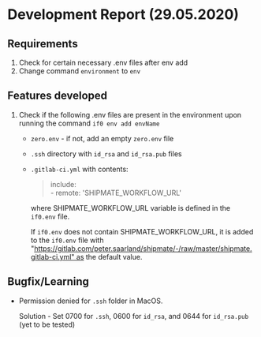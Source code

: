 
# Development Report (29.05.2020)

## Requirements
1. Check for certain necessary .env files after env add
2. Change command `environment` to `env`


## Features developed
    
1. Check if the following .env files are present in the environment upon running the command `if0 env add envName`
    * `zero.env` - if not, add an empty `zero.env` file
    * `.ssh` directory with `id_rsa` and `id_rsa.pub` files
    * `.gitlab-ci.yml` with contents:
        >   include:   
             - remote: 'SHIPMATE_WORKFLOW_URL'
        
        where SHIPMATE_WORKFLOW_URL variable is defined in the `if0.env` file.
        
        If `if0.env` does not contain SHIPMATE_WORKFLOW_URL, it is added to the `if0.env` file with "https://gitlab.com/peter.saarland/shipmate/-/raw/master/shipmate.gitlab-ci.yml" as the default value.


## Bugfix/Learning
* Permission denied for `.ssh` folder in MacOS. 

    Solution - Set 0700 for `.ssh`, 0600 for `id_rsa`, and 0644 for `id_rsa.pub` (yet to be tested)
